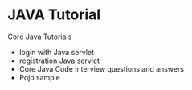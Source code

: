 # JAVA Tutorial
Core Java Tutorials

* login with Java servlet 
* registration Java servlet
* Core Java Code interview questions and answers 
* Pojo sample

